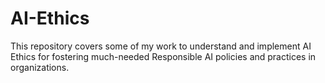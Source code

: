 # AI-Ethics
This repository covers some of my work to understand and implement AI Ethics for fostering much-needed Responsible AI policies and practices in organizations.
